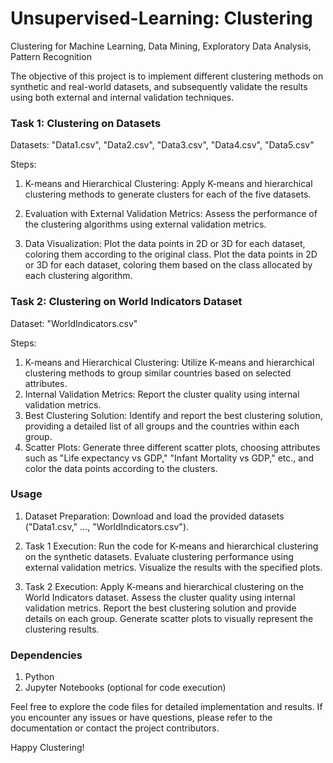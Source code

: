 # Unsupervised-Learning: Clustering
Clustering for Machine Learning, Data Mining, Exploratory Data Analysis, Pattern Recognition


The objective of this  project is to implement different clustering methods on synthetic and real-world datasets, and subsequently validate the results using both external and internal validation techniques.

### Task 1: Clustering on Datasets
Datasets:
"Data1.csv", "Data2.csv", "Data3.csv", "Data4.csv", "Data5.csv"

Steps:

1. K-means and Hierarchical Clustering:
Apply K-means and hierarchical clustering methods to generate clusters for each of the five datasets.

2. Evaluation with External Validation Metrics:
Assess the performance of the clustering algorithms using external validation metrics.

3. Data Visualization:
Plot the data points in 2D or 3D for each dataset, coloring them according to the original class.
Plot the data points in 2D or 3D for each dataset, coloring them based on the class allocated by each clustering algorithm.

### Task 2: Clustering on World Indicators Dataset
Dataset:
"WorldIndicators.csv"

Steps:

1. K-means and Hierarchical Clustering:
Utilize K-means and hierarchical clustering methods to group similar countries based on selected attributes.
2. Internal Validation Metrics:
Report the cluster quality using internal validation metrics.
3. Best Clustering Solution:
Identify and report the best clustering solution, providing a detailed list of all groups and the countries within each group.
4. Scatter Plots:
Generate three different scatter plots, choosing attributes such as "Life expectancy vs GDP," "Infant Mortality vs GDP," etc., and color the data points according to the clusters.

### Usage

1. Dataset Preparation:
Download and load the provided datasets ("Data1.csv," ..., "WorldIndicators.csv").

2. Task 1 Execution:
Run the code for K-means and hierarchical clustering on the synthetic datasets.
Evaluate clustering performance using external validation metrics.
Visualize the results with the specified plots.

3. Task 2 Execution:
Apply K-means and hierarchical clustering on the World Indicators dataset.
Assess the cluster quality using internal validation metrics.
Report the best clustering solution and provide details on each group.
Generate scatter plots to visually represent the clustering results.

### Dependencies

1. Python
2. Jupyter Notebooks (optional for code execution)

Feel free to explore the code files for detailed implementation and results. If you encounter any issues or have questions, please refer to the documentation or contact the project contributors.

Happy Clustering!
